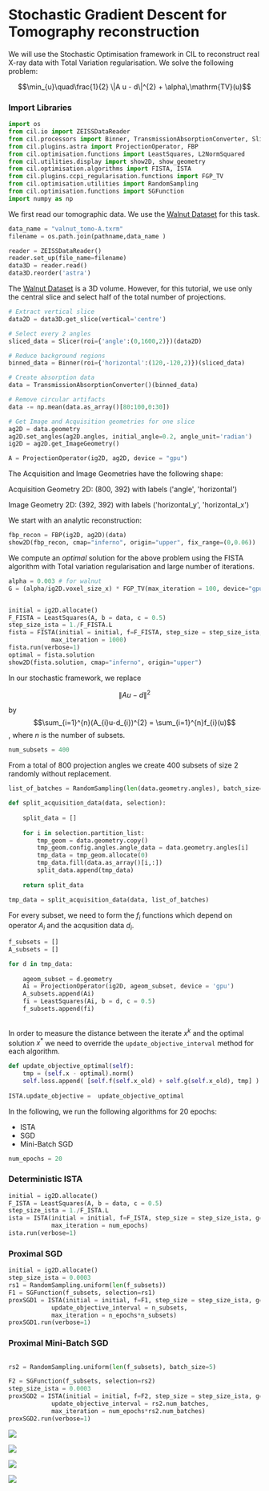 
# Stochastic Gradient Descent for Tomography reconstruction

We will use the Stochastic Optimisation framework in CIL to reconstruct real X-ray data  with Total Variation regularisation. We solve the following problem:

$$\min_{u}\quad\frac{1}{2} \|A u - d\|^{2} + \alpha\,\mathrm{TV}(u)$$

### Import Libraries

```python
import os
from cil.io import ZEISSDataReader
from cil.processors import Binner, TransmissionAbsorptionConverter, Slicer
from cil.plugins.astra import ProjectionOperator, FBP
from cil.optimisation.functions import LeastSquares, L2NormSquared
from cil.utilities.display import show2D, show_geometry
from cil.optimisation.algorithms import FISTA, ISTA
from cil.plugins.ccpi_regularisation.functions import FGP_TV
from cil.optimisation.utilities import RandomSampling
from cil.optimisation.functions import SGFunction
import numpy as np

```

We first read our tomographic data. We use the [Walnut Dataset](https://zenodo.org/record/4822516#.Y6Gu_OxBw0p) for this task. 

```python
data_name = "valnut_tomo-A.txrm"
filename = os.path.join(pathname,data_name )

reader = ZEISSDataReader()
reader.set_up(file_name=filename)
data3D = reader.read()
data3D.reorder('astra')
```

The [Walnut Dataset](https://zenodo.org/record/4822516#.Y6Gu_OxBw0p) is a 3D volume. However, for this tutorial, we use only the central slice and select half of the total number of projections.

```python
# Extract vertical slice
data2D = data3D.get_slice(vertical='centre')

# Select every 2 angles
sliced_data = Slicer(roi={'angle':(0,1600,2)})(data2D)

# Reduce background regions
binned_data = Binner(roi={'horizontal':(120,-120,2)})(sliced_data)

# Create absorption data 
data = TransmissionAbsorptionConverter()(binned_data) 

# Remove circular artifacts
data -= np.mean(data.as_array()[80:100,0:30])

# Get Image and Acquisition geometries for one slice
ag2D = data.geometry
ag2D.set_angles(ag2D.angles, initial_angle=0.2, angle_unit='radian')
ig2D = ag2D.get_ImageGeometry()

A = ProjectionOperator(ig2D, ag2D, device = "gpu")

```

The Acquisition and Image Geometries have the following shape:

Acquisition Geometry 2D: (800, 392) with labels ('angle', 'horizontal')

Image Geometry 2D: (392, 392) with labels ('horizontal_y', 'horizontal_x')


We start with an analytic reconstruction:

```python
fbp_recon = FBP(ig2D, ag2D)(data)
show2D(fbp_recon, cmap="inferno", origin="upper", fix_range=(0,0.06))
```

We compute an _optimal_ solution for the above problem using the FISTA algorithm with Total variation regularisation and large number of iterations.

```python
alpha = 0.003 # for walnut
G = (alpha/ig2D.voxel_size_x) * FGP_TV(max_iteration = 100, device="gpu") 
```

```python

initial = ig2D.allocate()
F_FISTA = LeastSquares(A, b = data, c = 0.5)
step_size_ista = 1./F_FISTA.L
fista = FISTA(initial = initial, f=F_FISTA, step_size = step_size_ista, g=G, update_objective_interval = 1000, 
            max_iteration = 1000)
fista.run(verbose=1)
optimal = fista.solution
show2D(fista.solution, cmap="inferno", origin="upper")
```

In our stochastic framework, we replace 

$$\|Au-d\|^{2}$$

by $$\sum_{i=1}^{n}(A_{i}u-d_{i})^{2} = \sum_{i=1}^{n}f_{i}(u)$$, where $n$ is the number of subsets.

```python
num_subsets = 400
```

From a total of 800 projection angles we create 400 subsets of size 2 randomly without replacement.

```python
list_of_batches = RandomSampling(len(data.geometry.angles), batch_size=2, replace=False, seed=10)

def split_acquisition_data(data, selection):
    
    split_data = []
    
    for i in selection.partition_list:
        tmp_geom = data.geometry.copy()
        tmp_geom.config.angles.angle_data = data.geometry.angles[i]
        tmp_data = tmp_geom.allocate(0)
        tmp_data.fill(data.as_array()[i,:])
        split_data.append(tmp_data) 
        
    return split_data

tmp_data = split_acquisition_data(data, list_of_batches)

```

For every subset, we need to form the $f_{i}$ functions which depend on operator $A_{i}$ and the acqusition data $d_{i}$.

```python
f_subsets = []
A_subsets = []

for d in tmp_data:
    
    ageom_subset = d.geometry
    Ai = ProjectionOperator(ig2D, ageom_subset, device = 'gpu') 
    A_subsets.append(Ai)    
    fi = LeastSquares(Ai, b = d, c = 0.5)
    f_subsets.append(fi)  
    
```

In order to measure the distance between the iterate $x^{k}$ and the optimal solution $x^{*}$ we need to override the `update_objective_interval` method for each algorithm.

```python
def update_objective_optimal(self):
    tmp = (self.x - optimal).norm()
    self.loss.append( [self.f(self.x_old) + self.g(self.x_old), tmp] )    
    
ISTA.update_objective =  update_objective_optimal   
```

In the following, we run the following algorithms for 20 epochs:

- ISTA
- SGD
- Mini-Batch SGD

```python
num_epochs = 20
```

### Deterministic ISTA

```python
initial = ig2D.allocate()
F_ISTA = LeastSquares(A, b = data, c = 0.5)
step_size_ista = 1./F_ISTA.L
ista = ISTA(initial = initial, f=F_ISTA, step_size = step_size_ista, g=G, update_objective_interval = 1, 
            max_iteration = num_epochs)
ista.run(verbose=1)
```

### Proximal SGD

```python
initial = ig2D.allocate()
step_size_ista = 0.0003
rs1 = RandomSampling.uniform(len(f_subsets)) 
F1 = SGFunction(f_subsets, selection=rs1)
proxSGD1 = ISTA(initial = initial, f=F1, step_size = step_size_ista, g=G, 
            update_objective_interval = n_subsets, 
            max_iteration = n_epochs*n_subsets)
proxSGD1.run(verbose=1)
```
### Proximal Mini-Batch SGD

```python

rs2 = RandomSampling.uniform(len(f_subsets), batch_size=5) 

F2 = SGFunction(f_subsets, selection=rs2)
step_size_ista = 0.0003
proxSGD2 = ISTA(initial = initial, f=F2, step_size = step_size_ista, g=G, 
            update_objective_interval = rs2.num_batches, 
            max_iteration = num_epochs*rs2.num_batches)
proxSGD2.run(verbose=1)

```

![](diff_optimal_solution.png)

![](diff_optimal_objective.png)

![](recons.png)

![](diff_recons_optimal.png)







